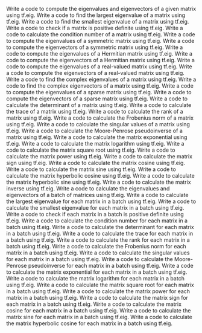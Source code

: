 Write a code to compute the eigenvalues and eigenvectors of a given matrix using tf.eig.
Write a code to find the largest eigenvalue of a matrix using tf.eig.
Write a code to find the smallest eigenvalue of a matrix using tf.eig.
Write a code to check if a matrix is positive definite using tf.eig.
Write a code to calculate the condition number of a matrix using tf.eig.
Write a code to compute the eigenvalues of a symmetric matrix using tf.eig.
Write a code to compute the eigenvectors of a symmetric matrix using tf.eig.
Write a code to compute the eigenvalues of a Hermitian matrix using tf.eig.
Write a code to compute the eigenvectors of a Hermitian matrix using tf.eig.
Write a code to compute the eigenvalues of a real-valued matrix using tf.eig.
Write a code to compute the eigenvectors of a real-valued matrix using tf.eig.
Write a code to find the complex eigenvalues of a matrix using tf.eig.
Write a code to find the complex eigenvectors of a matrix using tf.eig.
Write a code to compute the eigenvalues of a sparse matrix using tf.eig.
Write a code to compute the eigenvectors of a sparse matrix using tf.eig.
Write a code to calculate the determinant of a matrix using tf.eig.
Write a code to calculate the trace of a matrix using tf.eig.
Write a code to calculate the rank of a matrix using tf.eig.
Write a code to calculate the Frobenius norm of a matrix using tf.eig.
Write a code to calculate the singular values of a matrix using tf.eig.
Write a code to calculate the Moore-Penrose pseudoinverse of a matrix using tf.eig.
Write a code to calculate the matrix exponential using tf.eig.
Write a code to calculate the matrix logarithm using tf.eig.
Write a code to calculate the matrix square root using tf.eig.
Write a code to calculate the matrix power using tf.eig.
Write a code to calculate the matrix sign using tf.eig.
Write a code to calculate the matrix cosine using tf.eig.
Write a code to calculate the matrix sine using tf.eig.
Write a code to calculate the matrix hyperbolic cosine using tf.eig.
Write a code to calculate the matrix hyperbolic sine using tf.eig.
Write a code to calculate the matrix inverse using tf.eig.
Write a code to calculate the eigenvalues and eigenvectors of a batch of matrices using tf.eig.
Write a code to calculate the largest eigenvalue for each matrix in a batch using tf.eig.
Write a code to calculate the smallest eigenvalue for each matrix in a batch using tf.eig.
Write a code to check if each matrix in a batch is positive definite using tf.eig.
Write a code to calculate the condition number for each matrix in a batch using tf.eig.
Write a code to calculate the determinant for each matrix in a batch using tf.eig.
Write a code to calculate the trace for each matrix in a batch using tf.eig.
Write a code to calculate the rank for each matrix in a batch using tf.eig.
Write a code to calculate the Frobenius norm for each matrix in a batch using tf.eig.
Write a code to calculate the singular values for each matrix in a batch using tf.eig.
Write a code to calculate the Moore-Penrose pseudoinverse for each matrix in a batch using tf.eig.
Write a code to calculate the matrix exponential for each matrix in a batch using tf.eig.
Write a code to calculate the matrix logarithm for each matrix in a batch using tf.eig.
Write a code to calculate the matrix square root for each matrix in a batch using tf.eig.
Write a code to calculate the matrix power for each matrix in a batch using tf.eig.
Write a code to calculate the matrix sign for each matrix in a batch using tf.eig.
Write a code to calculate the matrix cosine for each matrix in a batch using tf.eig.
Write a code to calculate the matrix sine for each matrix in a batch using tf.eig.
Write a code to calculate the matrix hyperbolic cosine for each matrix in a batch using tf.eig.